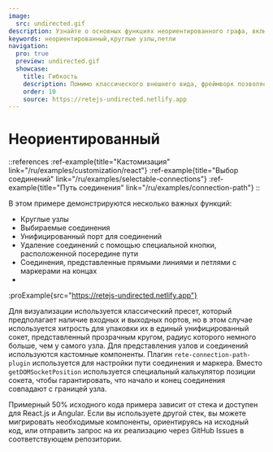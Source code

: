 ```yaml
---
image:
  src: undirected.gif
description: Узнайте о основных функциях неориентированного графа, включая круглые узлы, выбираемые соединения, унифицированный порт для соединений, удаление соединений с помощью специальной кнопки и соединения, представленные прямыми линиями и петлями с маркерами на концах.
keywords: неориентированный,круглые узлы,петли
navigation:
  pro: true
  preview: undirected.gif
  showcase:
    title: Гибкость
    description: Помимо классического внешнего вида, фреймворк позволяет вам расширять его до неузнаваемости.
    order: 10
    source: https://retejs-undirected.netlify.app
---
```


# Неориентированный

::references
:ref-example{title="Кастомизация" link="/ru/examples/customization/react"}
:ref-example{title="Выбор соединений" link="/ru/examples/selectable-connections"}
:ref-example{title="Путь соединения" link="/ru/examples/connection-path"}
::

В этом примере демонстрируются несколько важных функций:

- Круглые узлы
- Выбираемые соединения
- Унифицированный порт для соединений
- Удаление соединений с помощью специальной кнопки, расположенной посередине пути
- Соединения, представленные прямыми линиями и петлями с маркерами на концах
-
:proExample{src="https://retejs-undirected.netlify.app"}

Для визуализации используется классический пресет, который предполагает наличие входных и выходных портов, но в этом случае используется хитрость для упаковки их в единый унифицированный сокет, представленный прозрачным кругом, радиус которого немного больше, чем у самого узла. Для представления узлов и соединений используются кастомные компоненты. Плагин `rete-connection-path-plugin` используется для настройки пути соединения и маркера. Вместо `getDOMSocketPosition` используется специальный калькулятор позиции сокета, чтобы гарантировать, что начало и конец соединения совпадают с границей узла.

Примерный 50% исходного кода примера зависит от стека и доступен для React.js и Angular. Если вы используете другой стек, вы можете мигрировать необходимые компоненты, ориентируясь на исходный код, или отправить запрос на их реализацию через GitHub Issues в соответствующем репозитории.
